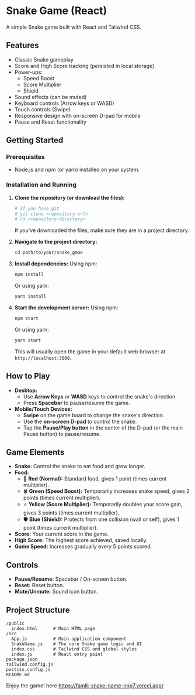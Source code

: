 # Snake Game (React)

A simple Snake game built with React and Tailwind CSS.

## Features

- Classic Snake gameplay
- Score and High Score tracking (persisted in local storage)
- Power-ups:
    - Speed Boost
    - Score Multiplier
    - Shield
- Sound effects (can be muted)
- Keyboard controls (Arrow keys or WASD)
- Touch controls (Swipe)
- Responsive design with on-screen D-pad for mobile
- Pause and Reset functionality

## Getting Started

### Prerequisites

- Node.js and npm (or yarn) installed on your system.

### Installation and Running

1.  **Clone the repository (or download the files):**
    ```bash
    # If you have git
    # git clone <repository-url>
    # cd <repository-directory>
    ```
    If you've downloaded the files, make sure they are in a project directory.

2.  **Navigate to the project directory:**
    ```bash
    cd path/to/your/snake_gmae 
    ```

3.  **Install dependencies:**
    Using npm:
    ```bash
    npm install
    ```
    Or using yarn:
    ```bash
    yarn install
    ```

4.  **Start the development server:**
    Using npm:
    ```bash
    npm start
    ```
    Or using yarn:
    ```bash
    yarn start
    ```
    This will usually open the game in your default web browser at `http://localhost:3000`.

## How to Play

-   **Desktop:**
    -   Use **Arrow Keys** or **WASD** keys to control the snake's direction.
    -   Press **Spacebar** to pause/resume the game.
-   **Mobile/Touch Devices:**
    -   **Swipe** on the game board to change the snake's direction.
    -   Use the **on-screen D-pad** to control the snake.
    -   Tap the **Pause/Play button** in the center of the D-pad (or the main Pause button) to pause/resume.

## Game Elements

-   **Snake:** Control the snake to eat food and grow longer.
-   **Food:**
    -   🍎 **Red (Normal):** Standard food, gives 1 point (times current multiplier).
    -   🍀 **Green (Speed Boost):** Temporarily increases snake speed, gives 2 points (times current multiplier).
    -   ⭐ **Yellow (Score Multiplier):** Temporarily doubles your score gain, gives 3 points (times current multiplier).
    -   🛡️ **Blue (Shield):** Protects from one collision (wall or self), gives 1 point (times current multiplier).
-   **Score:** Your current score in the game.
-   **High Score:** The highest score achieved, saved locally.
-   **Game Speed:** Increases gradually every 5 points scored.

## Controls

-   **Pause/Resume:** Spacebar / On-screen button.
-   **Reset:** Reset button.
-   **Mute/Unmute:** Sound icon button.

## Project Structure

```
/public
  index.html      # Main HTML page
/src
  App.js          # Main application component
  SnakeGame.js    # The core Snake game logic and UI
  index.css       # Tailwind CSS and global styles
  index.js        # React entry point
package.json
tailwind.config.js
postcss.config.js
README.md
```

Enjoy the game! here https://familj-snake-game-nnp7.vercel.app/
